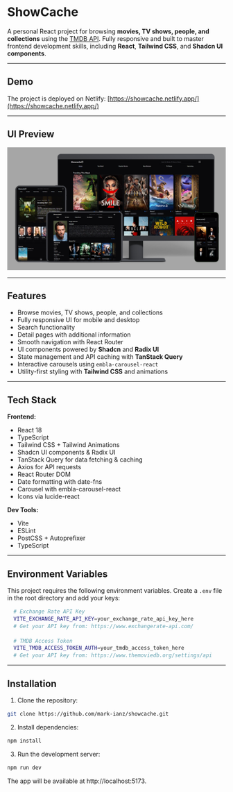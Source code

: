 # ShowCache

A personal React project for browsing **movies, TV shows, people, and collections** using the [TMDB API](https://www.themoviedb.org/). Fully responsive and built to master frontend development skills, including **React**, **Tailwind CSS**, and **Shadcn UI components**.

---

## Demo

The project is deployed on Netlify: [https://showcache.netlify.app/](https://showcache.netlify.app/)

---

## UI Preview

![ShowCache Mockup](ShowCache.png)

---

## Features

- Browse movies, TV shows, people, and collections
- Fully responsive UI for mobile and desktop
- Search functionality
- Detail pages with additional information
- Smooth navigation with React Router
- UI components powered by **Shadcn** and **Radix UI**
- State management and API caching with **TanStack Query**
- Interactive carousels using `embla-carousel-react`
- Utility-first styling with **Tailwind CSS** and animations

---

## Tech Stack

**Frontend:**

- React 18  
- TypeScript  
- Tailwind CSS + Tailwind Animations  
- Shadcn UI components & Radix UI  
- TanStack Query for data fetching & caching  
- Axios for API requests  
- React Router DOM  
- Date formatting with date-fns  
- Carousel with embla-carousel-react  
- Icons via lucide-react  

**Dev Tools:**

- Vite  
- ESLint  
- PostCSS + Autoprefixer  
- TypeScript  

---

## Environment Variables

This project requires the following environment variables. Create a `.env` file in the root directory and add your keys:
 ```bash
   # Exchange Rate API Key
   VITE_EXCHANGE_RATE_API_KEY=your_exchange_rate_api_key_here
   # Get your API key from: https://www.exchangerate-api.com/
   
   # TMDB Access Token
   VITE_TMDB_ACCESS_TOKEN_AUTH=your_tmdb_access_token_here
   # Get your API key from: https://www.themoviedb.org/settings/api
```

---

## Installation

1. Clone the repository:
 ```bash
 git clone https://github.com/mark-ianz/showcache.git
 ```
2. Install dependencies:
 ```bash
 npm install
 ```
3. Run the development server:
 ```bash
 npm run dev
 ```    
The app will be available at http://localhost:5173.
